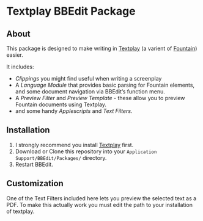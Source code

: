 # Textplay BBEdit Package

## About

This package is designed to make writing in [Textplay][tp] (a varient of [Fountain][fn]) easier.

It includes:

* *Clippings* you might find useful when writing a screenplay
* A *Language Module* that provides basic parsing for Fountain elements, and some document navigation via BBEdit’s function menu.
* A *Preview Filter* and *Preview Template* - these allow you to preview Fountain documents using Textplay.
* and some handy *Applescripts* and *Text Filters*.

## Installation

1. I strongly recommend you install [Textplay][tp] first.
2. Download or Clone this repository into your `Application Support/BBEdit/Packages/` directory.
3. Restart BBEdit.

[tp]: http://git.io/textplay
[fn]: http://fountain.io

## Customization

One of the Text Filters included here lets you preview the selected text as a PDF. To make this actually work you must edit the path to your installation of textplay.